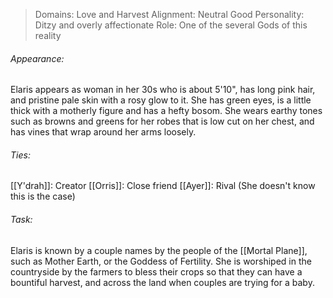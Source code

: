 > Domains: Love and Harvest
> Alignment: Neutral Good
> Personality: Ditzy and overly affectionate
> Role: One of the several Gods of this reality

###### Appearance:
Elaris appears as woman in her 30s who is about 5'10", has long pink hair, and pristine pale skin with a rosy glow to it. She has green eyes, is a little thick with a motherly figure and has a hefty bosom. She wears earthy tones such as browns and greens for her robes that is low cut on her chest, and has vines that wrap around her arms loosely.
###### Ties:
[[Y'drah]]: Creator
[[Orris]]: Close friend
[[Ayer]]: Rival (She doesn't know this is the case)
###### Task:
Elaris is known by a couple names by the people of the [[Mortal Plane]], such as Mother Earth, or the Goddess of Fertility. She is worshiped in the countryside by the farmers to bless their crops so that they can have a bountiful harvest, and across the land when couples are trying for a baby.